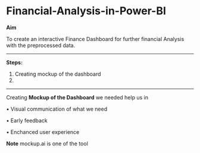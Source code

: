# Financial-Analysis-in-Power-BI

**Aim** 

To create an interactive Finance Dashboard for further financial Analysis with the preprocessed data.

----------------------------------------------------------------------------------
**Steps:**

1. Creating mockup of the dashboard
2.




----------------------------------------------------------------------

Creating **Mockup of the Dashboard** we needed help us in 

•	Visual communication of what we need

•	Early feedback

•	Enchanced user experience

**Note** mockup.ai is one of the tool
